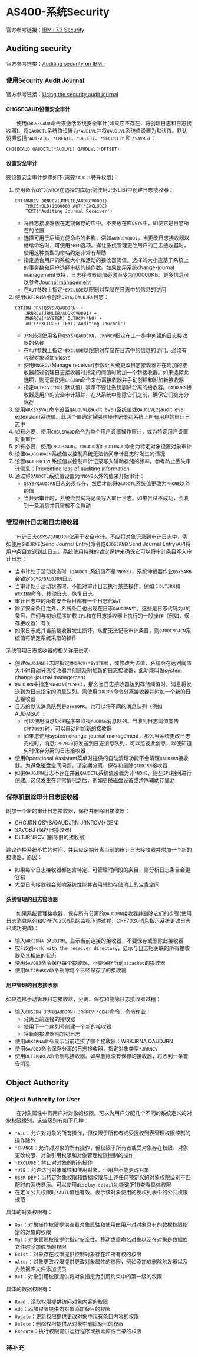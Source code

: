 # AS400-系统Security
官方参考链接：[IBM i 7.3 Security](https://www.ibm.com/docs/zh/i/7.3?topic=security)
## Auditing security
官方参考链接：[Auditing security on IBM i](https://www.ibm.com/docs/zh/i/7.3?topic=reference-auditing-security-i)
### 使用Security Audit Journal
官方参考链接：[Using the security audit journal](https://www.ibm.com/docs/zh/i/7.3?topic=i-using-security-audit-journal)
#### CHGSECAUD设置安全审计
&#8195;&#8195;使用`CHGSECAUD`命令来激活系统安全审计(如果它不存在，将创建日志和日志接收器)、将`QAUDCTL`系统值设置为`*AUDLVL`并将`QAUDLVL`系统值设置为默认值。默认设置包括`*AUTFAIL`、`*CREATE`、`*DELETE`、`*SECURITY` 和 `*SAVRST`：
```
CHGSECAUD QAUDCTL(*AUDLVL) QAUDLVL(*DFTSET)
```
#### 设置安全审计
要设置安全审计步骤如下(需要`*AUDIT`特殊权限)：
1. 使用命令`CRTJRNRCV`在选择的库(示例使用JRNLIB)中创建日志接收器：
    ```
    CRTJRNRCV JRNRCV(JRNLIB/AUDRCV0001)
        THRESHOLD(100000) AUT(*EXCLUDE)
        TEXT('Auditing Journal Receiver')
    ```
    - 将日志接收器放在定期保存的库中。不要放在库`QSYS`中，即使它是日志所在的位置
    - 选择可用于后续方便命名的名称，例如`AUDRCV0001`。当更改日志接收器以继续命名时，可使用`*GEN`选项。择让系统管理更改用户的日志接收器时，使用这种类型的命名约定非常有帮助
    - 指定适合用户的系统大小和活动的接收器阈值。选择的大小应基于系统上的事务数和用户选择审核的操作数。如果使用系统change-journal management支持，日志接收器阈值必须至少为100000KB。更多信息可以参考[Journal management](https://www.ibm.com/docs/zh/i/7.3?topic=management-journal)
    - 在`AUT`参数上指定`*EXCLUDE`以限制对存储在日志中的信息的访问
2. 使用`CRTJRN`命令创建`QSYS/QAUDJRN`日志：
    ```
    CRTJRN JRN(QSYS/QAUDJRN) +
        JRNRCV(JRNLIB/AUDRCV0001) +
        MNGRCV(*SYSTEM) DLTRCV(*NO) +
        AUT(*EXCLUDE) TEXT('Auditing Journal')
    ```
    - `JRN`必须使用名称`QSYS/QAUDJRN`，`JRNRCV`指定在上一步中创建的日志接收器的名称
    - 在`AUT`参数上指定`*EXCLUDE`以限制对存储在日志中的信息的访问。必须有权将对象添加到`QSYS`
    - 使用`MNGRCV`(Manage receiver)参数让系统更改日志接收器并在附加的接收器超过创建日志接收器时指定的阈值时附加一个新接收器。如果选择此选项，则无需使用`CHGJRN`命令来分离接收器并手动创建和附加新接收器
    - 指定`DLTRCV(*NO)`(默认值）表示不要让系统删除分离的接收器。`QAUDJRN`接收器是用户的安全审计跟踪，在从系统中删除它们之前，确保它们被充分保存
3. 使用`WRKSYSVAL`命令设置`QAUDLVL`(audit level)系统值或`QAUDLVL2`(audit level extension)系统值。此两个值确定将哪些操作记录到系统上所有用户的审计日志中
4. 如有必要，使用`CHGUSRAUD`命令为单个用户设置操作审计，或为特定用户设置对象审计
5. 如有必要，使用`CHGOBJAUD`、`CHGAUD`和`CHGDLOAUD`命令为特定对象设置对象审计
6. 设置`QAUDENDACN`系统值以控制系统无法访问审计日志时发生的情况
7. 设置`QAUDFRCLVL`系统值以控制审计记录写入辅助存储的频率。参考防止丢失审计信息：[Preventing loss of auditing information](https://www.ibm.com/docs/zh/i/7.3?topic=auditing-preventing-loss-information#rzarlaudprv)
8. 通过将`QAUDCTL`系统值设置为`*NONE`以外的值来开始审计：
    - `QSYS/QAUDJRN`日志必须存在，然后才能将`QAUDCTL`系统值更改为`*NONE`以外的值
    - 当开始审计时，系统会尝试将记录写入审计日志。如果尝试不成功，会收到一条消息并且审核不会启动

### 管理审计日志和日志接收器
&#8195;&#8195;审计日志`QSYS/QAUDJRN`仅用于安全审计。不应将对象记录到审计日志中，例如使用`SNDJRNE`(Send Journal Entry)命令或`QJOSJRNE`(Send Journal Entry)API将用户条目发送到此日志。系统使用特殊的锁定保护来确保它可以将审计条目写入审计日志：
- 当审计处于活动状态时（`QAUDCTL`系统值不是`*NONE`），系统仲裁器作业`QSYSARB`会锁定`QSYS/QAUDJRN`日志
- 当审计处于活动状态时，不能对审计日志执行某些操作，例如：`DLTJRN`和`WRKJRN`命令，移动日志，恢复日志
- 审计日志中的所有安全条目都有一个日志代码`T`
- 除了安全条目之外，系统条目也出现在日志`QAUDJRN`中。这些是日志代码为`J`的条目，它们与初始程序加载 `IPL`和在日志接收器上执行的一般操作（例如，保存接收器）有关
- 如果日志或其当前接收器发生损坏，从而无法记录审计条目，则`QAUDENDACN`系统值将确定系统采取的操作

系统管理日志接收器的相关详细说明:
- 创建`QAUDJRN`日志时指定`MNGRCV(*SYSTEM)`，或修改为该值，系统会在达到阈值大小时自动分离接收器并创建及附加新的日志接收器，此功能叫做system change-journal management
- `QAUDJRN`中指定`MNGRCV(*USER)`，那么当日志接收器达到存储阈值时，消息将发送到为日志指定的消息队列。需使用`CHGJRN`命令分离接收器并附加一个新的日志接收器
- 日志的默认消息队列是`QSYSOPR`。也可以将不同的消息队列（例如 AUDMSG）:
    - 可以使用消息处理程序来监视`AUDMSG`消息队列。当收到日志阈值警告`CPF7099)`时，可以自动附加新的接收器
    - 如果您使用system change-journal management，那么当系统更改日志完成时，消息`CPF7020`将发送到日志消息队列，可以监视此消息，以便知道何时保存分离的日志接收器
- 使用Operational Assistant菜单时提供的自动清理功能不会清理`QAUDJRN`接收器。为避免磁盘空间问题，请定期分离、保存和删除`QAUDJRN`接收器
- 如果`QAUDJRN`日志不存在并且`QAUDCTL`系统值设置为非`*NONE`，则在`IPL`期间进行创建。这仅发生在异常情况之后，例如更换磁盘设备或清除辅助存储池

### 保存和删除审计日志接收器
附加一个新的审计日志接收器，保存并删除旧接收器：
- CHGJRN QSYS/QAUDJRN JRNRCV(*GEN)
- SAVOBJ (保存旧接收器)
- DLTJRNRCV (删除旧的接收器)

建议选择系统不忙的时间，并且应定期分离当前的审计日志接收器并附加一个新的接收器，原因：
- 如果每个日志接收器都包含特定、可管理时间段的条目，则分析日志条目会更容易
- 大型日志接收器会影响系统性能并占用辅助存储池上的宝贵空间

#### 系统管理的日志接收器
&#8195;&#8195;如果系统管理接收器，保存所有分离的`QAUDJRN`接收器并删除它们的步骤(使用日志消息队列和CPF7020消息的监视下述过程，CPF7020消息指示系统更改日志已成功完成)：
- 输入`WRKJRNA QAUDJRN`，显示当前连接的接收器，不要保存或删除此接收器
- 按`F15`到`work with the receiver directory`，显示与日志相关联的所有接收器及其相应的状态
- 使用`SAVOBJ`命令保存每个接收器，不要保存当前`attached`的接收器
- 使用`DLTJRNRCV`命令删除每个已经保存了的接收器

#### 用户管理的日志接收器
如果选择手动管理日志接收器，分离、保存和删除日志接收器过程：
- 输入`CHGJRN JRN(QAUDJRN) JRNRCV(*GEN)`命令，命令作业：
    - 分离当前连接的接收器
    - 使用下一个序列号创建一个新的接收器
    - 将新的接收器附加到日志
- 使用`WRKJRNA`命令显示当前连接了哪个接收器：WRKJRNA QAUDJRN
- 使用`SAVOBJ`命令保存分离的日志接收器，指定对象类型`*JRRNCV`
- 使用`DLTJRNRCV`命令删除接收器。如果删除没有保存的接收器，将收到一条警告消息

## Object Authority
### Object Authority for User
&#8195;&#8195;在对象属性中有用户对对象的权限。可以为用户分配几个不同的系统定义的对象权限级别，这些级别有如下几种：
- `*ALL`：允许对对象的所有操作，但仅限于所有者或受授权列表管理权限控制的操作除外
- `*CHANGE`：允许对对象的所有操作，但仅限于所有者或受对象存在权限、对象更改权限、对象引用权限和对象管理权限控制的操作
- `*EXCLUDE`：禁止对对象的所有操作
- `*USE`：允许访问对象属性和使用对象，但用户不能更改对象
- `USER DEF`：当特定对象权限和数据权限与上述任何预定义的对象权限级别不匹配时由系统显示。可以使用`display detail`功能键(F11)查看具体权限
- 在定义公共权限时`*AUTL`值也有效。表示该对象使用的授权列表中的公共权限规范

具体的对象权限有：
- `Opr`：对象操作权限提供查看对象属性和使用由用户对对象具有的数据权限指定的对象的权限
- `Mgt`：对象管理权限提供指定安全性、移动或重命名对象以及在对象是数据库文件时添加成员的权限
- `Exist`：对象存在权限提供控制对象存在和所有权的权限
- `Alter`：对象更改权限提供更改对象属性的权限，例如添加或删除触发器以及为数据库文件添加成员
- `Ref`：对象引用权限提供将对象指定为引用约束中的第一级的权限

具体的数据权限有：
- `Read`：读取权限提供访问对象内容的权限
- `Add`：添加权限提供向对象添加条目的权限
- `Update`：更新权限提供更改对象中现有条目内容的权限
- `Delete`：删除权限提供从对象中删除条目的权限
- `Execute`：执行权限提供运行程序或搜索库或目录的权限

### 待补充